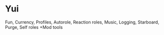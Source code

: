 # Yui
Fun, Currency, Profiles, Autorole, Reaction roles, Music, Logging, Starboard, Purge, Self roles +Mod tools
